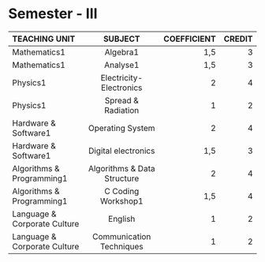 # Semester - Ⅲ
| TEACHING UNIT                | SUBJECT                      | COEFFICIENT |CREDIT    |
|:--------                     |:--------:                    | --------:   |--------: |
| Mathematics1                 | Algebra1                     |     1,5  |    3 |
| Mathematics1                 | Analyse1                     |     1,5  |    3 |
| Physics1                     | Electricity-Electronics      |     2    |    4 |
| Physics1                     | Spread & Radiation           |     1    |    2 |   
| Hardware & Software1         | Operating System             |     2    |    4 |
| Hardware & Software1         | Digital electronics          |     1,5  |    3 |
| Algorithms & Programming1    | Algorithms & Data Structure  |     2    |    4 |
| Algorithms & Programming1    | C Coding Workshop1           |     1,5  |    4 |
| Language & Corporate Culture | English                      |     1    |    2 |
| Language & Corporate Culture | Communication Techniques     |     1    |    2 |